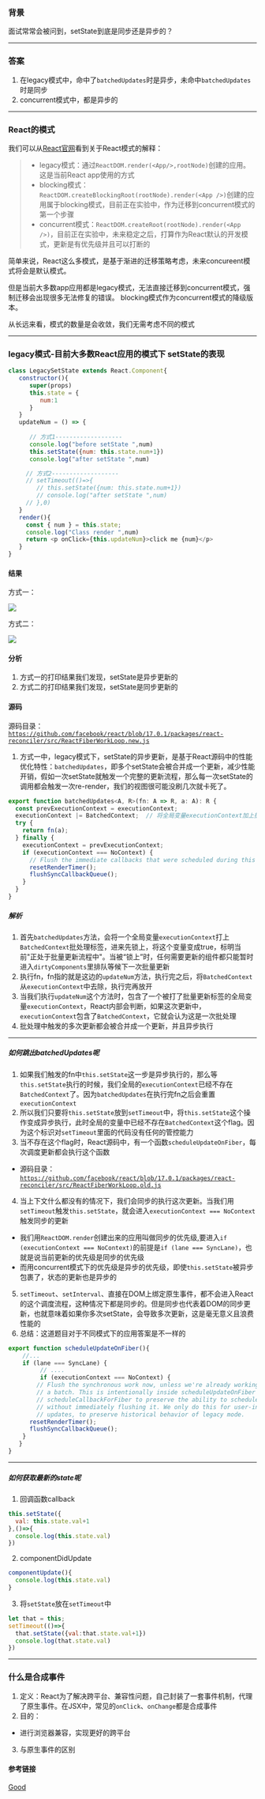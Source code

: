 ### 背景
面试常常会被问到，setState到底是同步还是异步的？

---

### 答案

1. 在legacy模式中，命中了`batchedUpdates`时是异步，未命中`batchedUpdates`时是同步
2. concurrent模式中，都是异步的

---

### React的模式
我们可以从[React官网](https://zh-hans.reactjs.org/docs/concurrent-mode-adoption.html#why-so-many-modes)看到关于React模式的解释：
> + legacy模式：通过`ReactDOM.render(<App/>,rootNode)`创建的应用。这是当前React app使用的方式
> + blocking模式：`ReactDOM.createBlockingRoot(rootNode).render(<App />)`创建的应用属于blocking模式，目前正在实验中，作为迁移到concurrent模式的第一个步骤
> + concurrent模式：`ReactDOM.createRoot(rootNode).render(<App />)`，目前正在实验中，未来稳定之后，打算作为React默认的开发模式，更新是有优先级并且可以打断的

简单来说，React这么多模式，是基于渐进的迁移策略考虑，未来concureent模式将会是默认模式。

但是当前大多数app应用都是legacy模式，无法直接迁移到concurrent模式，强制迁移会出现很多无法修复的错误。
blocking模式作为concurrent模式的降级版本。

从长远来看，模式的数量是会收敛，我们无需考虑不同的模式

---

### legacy模式-目前大多数React应用的模式下 setState的表现
```javascript
class LegacySetState extends React.Component{
   constructor(){
      super(props)
      this.state = {
         num:1 
      } 
   } 
   updateNum = () => {
      
      // 方式1-------------------
      console.log("before setState ",num) 
      this.setState({num: this.state.num+1}) 
      console.log("after setState ",num) 

     // 方式2-------------------
     // setTimeout(()=>{
        // this.setState({num: this.state.num+1}) 
        // console.log("after setState ",num) 
     // },0)
   }
   render(){
     const { num } = this.state;
     console.log("Class render ",num)  
     return <p onClick={this.updateNum}>click me {num}</p>  
   }
}
```

#### 结果
方式一：

![](https://raw.githubusercontent.com/superwtt/MyFileRepository/main/image/React/1-1.png)

方式二：

![](https://raw.githubusercontent.com/superwtt/MyFileRepository/main/image/React/1-2.png)

#### 分析
1. 方式一的打印结果我们发现，setState是异步更新的
2. 方式二的打印结果我们发现，setState是同步更新的


#### 源码
源码目录：<code>https://github.com/facebook/react/blob/17.0.1/packages/react-reconciler/src/ReactFiberWorkLoop.new.js</code>

1. 方式一中，legacy模式下，setState的异步更新，是基于React源码中的性能优化特性：`batchedUpdates`，即多个setState会被合并成一个更新，减少性能开销，假如一次setState就触发一个完整的更新流程，那么每一次setState的调用都会触发一次re-render，我们的视图很可能没刷几次就卡死了。

```javascript
export function batchedUpdates<A, R>(fn: A => R, a: A): R {
  const prevExecutionContext = executionContext;
  executionContext |= BatchedContext;  // 将全局变量executionContext加上批量更新的flag
  try {
    return fn(a);
  } finally {
    executionContext = prevExecutionContext;
    if (executionContext === NoContext) {
      // Flush the immediate callbacks that were scheduled during this batch
      resetRenderTimer();
      flushSyncCallbackQueue();
    }
  }
}
```

##### 解析
1. 首先`batchedUpdates`方法，会将一个全局变量`executionContext`打上`BatchedContext`批处理标签，进来先锁上，将这个变量变成true，标明当前"正处于批量更新流程中"。当被“锁上”时，任何需要更新的组件都只能暂时进入`dirtyComponents`里排队等候下一次批量更新
2. 执行fn，fn指的就是这边的`updateNum`方法，执行完之后，将`BatchedContext`从`executionContext`中去除，执行完再放开
3. 当我们执行`updateNum`这个方法时，包含了一个被打了批量更新标签的全局变量`executionContext`，React内部会判断，如果这次更新中，`executionContext`包含了`BatchedContext`，它就会认为这是一次批处理
4. 批处理中触发的多次更新都会被合并成一个更新，并且异步执行

---

##### 如何跳出batchedUpdates呢
1. 如果我们触发的fn中`this.setState`这一步是异步执行的，那么等`this.setState`执行的时候，我们全局的`executionContext`已经不存在`BatchedContext`了。因为`batchedUpdates`在执行完fn之后会重置`executionContext`
2. 所以我们只要将`this.setState`放到`setTimeout`中，将`this.setState`这个操作变成异步执行，此时全局的变量中已经不存在`BatchedContext`这个flag。因为这个标识对`setTimeout`里面的代码没有任何的管控能力
3. 当不存在这个flag时，React源码中，有一个函数`scheduleUpdateOnFiber`，每次调度更新都会执行这个函数
  + 源码目录：<code>https://github.com/facebook/react/blob/17.0.1/packages/react-reconciler/src/ReactFiberWorkLoop.old.js</code>
4. 当上下文什么都没有的情况下，我们会同步的执行这次更新。当我们用`setTimeout`触发`this.setState`，就会进入`executionContext === NoContext`触发同步的更新
  + 我们用`ReactDOM.render`创建出来的应用叫做同步的优先级,要进入`if (executionContext === NoContext)`的前提是`if (lane === SyncLane)`，也就是说当前更新的优先级是同步的优先级
  + 而用concurrent模式下的优先级是异步的优先级，即使`this.setState`被异步包裹了，状态的更新也是异步的
5. `setTimeout`、`setInterval`、直接在DOM上绑定原生事件，都不会进入React的这个调度流程，这种情况下都是同步的。但是同步也代表着DOM的同步更新，也就意味着如果你多次setState，会导致多次更新，这是毫无意义且浪费性能的
5. 总结：这道题目对于不同模式下的应用答案是不一样的  

```javascript
export function scheduleUpdateOnFiber(){
    //...
    if (lane === SyncLane) {
         // ....
         if (executionContext === NoContext) {
        // Flush the synchronous work now, unless we're already working or inside
        // a batch. This is intentionally inside scheduleUpdateOnFiber instead of
        // scheduleCallbackForFiber to preserve the ability to schedule a callback
        // without immediately flushing it. We only do this for user-initiated
        // updates, to preserve historical behavior of legacy mode.
      resetRenderTimer();
      flushSyncCallbackQueue();
    }
   }
}

```

---

##### 如何获取最新的state呢
1. 回调函数callback
```javascript
this.setState({
  val: this.state.val+1
},()=>{
  console.log(this.state.val)
})
```

2. componentDidUpdate
```javascript
componentUpdate(){
  console.log(this.state.val)
}
```

3. 将`setState`放在`setTimeout`中
```javascript
let that = this;
setTimeout(()=>{
  that.setState({val:that.state.val+1})
  console.log(that.state.val)
})
```

---

### 什么是合成事件
1. 定义：React为了解决跨平台、兼容性问题，自己封装了一套事件机制，代理了原生事件。在JSX中，常见的`onClick`、`onChange`都是合成事件
2. 目的：
 + 进行浏览器兼容，实现更好的跨平台
3. 与原生事件的区别 


#### 参考链接
[Good](https://mp.weixin.qq.com/s/my2Jx7pcbVYnaCWklAzKXA)